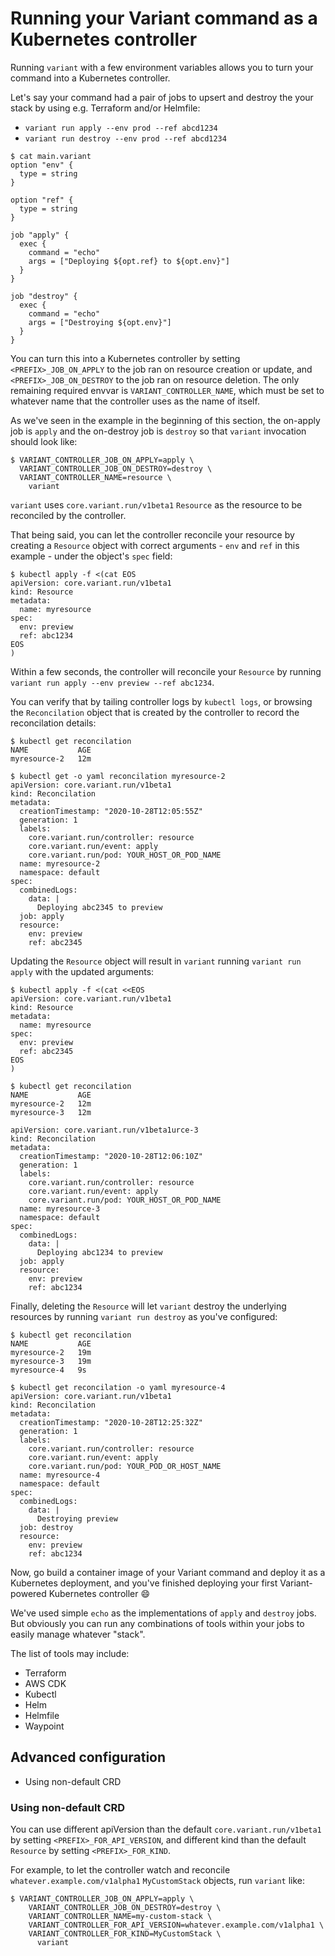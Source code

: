 # Running your Variant command as a Kubernetes controller

Running `variant` with a few environment variables allows you to turn your command into a Kubernetes controller.

Let's say your command had a pair of jobs to upsert and destroy the your stack by using e.g. Terraform and/or Helmfile:

- `variant run apply --env prod --ref abcd1234`
- `variant run destroy --env prod --ref abcd1234`

```console
$ cat main.variant
option "env" {
  type = string
}

option "ref" {
  type = string
}

job "apply" {
  exec {
    command = "echo"
    args = ["Deploying ${opt.ref} to ${opt.env}"]
  }
}

job "destroy" {
  exec {
    command = "echo"
    args = ["Destroying ${opt.env}"]
  }
}
```

You can turn this into a Kubernetes controller by setting `<PREFIX>_JOB_ON_APPLY` to the job ran on resource creation or update,
and `<PREFIX>_JOB_ON_DESTROY` to the job ran on resource deletion. The only remaining required envvar is `VARIANT_CONTROLLER_NAME`,
which must be set to whatever name that the controller uses as the name of itself.

As we've seen in the example in the beginning of this section, the on-apply job is `apply` and the on-destroy job is `destroy` so that `variant` invocation
should look like:

```console
$ VARIANT_CONTROLLER_JOB_ON_APPLY=apply \
  VARIANT_CONTROLLER_JOB_ON_DESTROY=destroy \
  VARIANT_CONTROLLER_NAME=resource \
    variant
```

`variant` uses `core.variant.run/v1beta1` `Resource` as the resource to be reconciled by the controller.

That being said, you can let the controller reconcile your resource by creating a `Resource` object with correct arguments -
`env` and `ref` in this example - under the object's `spec` field:

```console
$ kubectl apply -f <(cat EOS
apiVersion: core.variant.run/v1beta1
kind: Resource
metadata:
  name: myresource
spec:
  env: preview
  ref: abc1234
EOS
)
```     

Within a few seconds, the controller will reconcile your `Resource` by running `variant run apply --env preview --ref abc1234`.

You can verify that by tailing controller logs by `kubectl logs`, or browsing the `Reconcilation` object that is created by
the controller to record the reconcilation details:

```console
$ kubectl get reconcilation
NAME           AGE
myresource-2   12m
```

```console
$ kubectl get -o yaml reconcilation myresource-2
apiVersion: core.variant.run/v1beta1
kind: Reconcilation
metadata:
  creationTimestamp: "2020-10-28T12:05:55Z"
  generation: 1
  labels:
    core.variant.run/controller: resource
    core.variant.run/event: apply
    core.variant.run/pod: YOUR_HOST_OR_POD_NAME
  name: myresource-2
  namespace: default
spec:
  combinedLogs:
    data: |
      Deploying abc2345 to preview
  job: apply
  resource:
    env: preview
    ref: abc2345
```

Updating the `Resource` object will result in `variant` running `variant run apply` with the updated arguments:

```console
$ kubectl apply -f <(cat <<EOS
apiVersion: core.variant.run/v1beta1
kind: Resource
metadata:
  name: myresource
spec:
  env: preview
  ref: abc2345
EOS
)
```

```console
$ kubectl get reconcilation
NAME           AGE
myresource-2   12m
myresource-3   12m
```

```cnosole
apiVersion: core.variant.run/v1beta1urce-3
kind: Reconcilation
metadata:
  creationTimestamp: "2020-10-28T12:06:10Z"
  generation: 1
  labels:
    core.variant.run/controller: resource
    core.variant.run/event: apply
    core.variant.run/pod: YOUR_HOST_OR_POD_NAME
  name: myresource-3
  namespace: default
spec:
  combinedLogs:
    data: |
      Deploying abc1234 to preview
  job: apply
  resource:
    env: preview
    ref: abc1234
```

Finally, deleting the `Resource` will let `variant` destroy the underlying resources by running `variant run destroy`
as you've configured:

```console
$ kubectl get reconcilation
NAME           AGE
myresource-2   19m
myresource-3   19m
myresource-4   9s
```

```console
$ kubectl get reconcilation -o yaml myresource-4
apiVersion: core.variant.run/v1beta1
kind: Reconcilation
metadata:
  creationTimestamp: "2020-10-28T12:25:32Z"
  generation: 1
  labels:
    core.variant.run/controller: resource
    core.variant.run/event: apply
    core.variant.run/pod: YOUR_POD_OR_HOST_NAME
  name: myresource-4
  namespace: default
spec:
  combinedLogs:
    data: |
      Destroying preview
  job: destroy
  resource:
    env: preview
    ref: abc1234
```

Now, go build a container image of your Variant command and deploy it as a Kubernetes deployment, and you've finished
deploying your first Variant-powered Kubernetes controller :smile:

We've used simple `echo` as the implementations of `apply` and `destroy` jobs.
But obviously you can run any combinations of tools within your jobs to easily manage whatever "stack".

The list of tools may include:

- Terraform
- AWS CDK
- Kubectl
- Helm
- Helmfile
- Waypoint

## Advanced configuration

- Using non-default CRD

### Using non-default CRD

You can use different apiVersion than the default `core.variant.run/v1beta1` by setting `<PREFIX>_FOR_API_VERSION`,
and different kind than the default `Resource` by setting `<PREFIX>_FOR_KIND`.

For example, to let the controller watch and reconcile `whatever.example.com/v1alpha1` `MyCustomStack` objects, run `variant`
like:

```console
$ VARIANT_CONTROLLER_JOB_ON_APPLY=apply \
    VARIANT_CONTROLLER_JOB_ON_DESTROY=destroy \
    VARIANT_CONTROLLER_NAME=my-custom-stack \
    VARIANT_CONTROLLER_FOR_API_VERSION=whatever.example.com/v1alpha1 \
    VARIANT_CONTROLLER_FOR_KIND=MyCustomStack \
      variant
```
